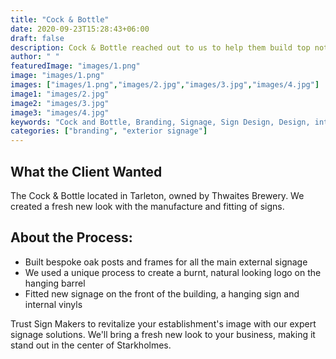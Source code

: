 ```yaml
---
title: "Cock & Bottle"
date: 2020-09-23T15:28:43+06:00
draft: false
description: Cock & Bottle reached out to us to help them build top notch sign boards for their business
author: " "
featuredImage: "images/1.png"
image: "images/1.png"
images: ["images/1.png","images/2.jpg","images/3.jpg","images/4.jpg"]
image1: "images/2.jpg"
image2: "images/3.jpg"
image3: "images/4.jpg"
keywords: "Cock and Bottle, Branding, Signage, Sign Design, Design, interior signage, exterior design"
categories: ["branding", "exterior signage"]
---
```

## What the Client Wanted
The Cock & Bottle located in Tarleton, owned by Thwaites Brewery. We created a fresh new look with the manufacture and fitting of signs.

## About the Process:
- Built bespoke oak posts and frames for all the main external signage
- We used a unique process to create a burnt, natural looking logo on the hanging barrel
- Fitted new signage on the front of the building, a hanging sign and internal vinyls



Trust Sign Makers to revitalize your establishment's image with our expert signage solutions. We'll bring a fresh new look to your business, making it stand out in the center of Starkholmes.

